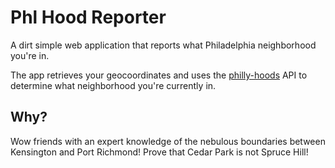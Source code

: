 # Phl Hood Reporter

A dirt simple web application that reports what Philadelphia neighborhood you're in.

The app retrieves your geocoordinates and uses the [philly-hoods](https://github.com/davewalk/philly-hoods) API to determine what neighborhood you're currently in.

## Why?

Wow friends with an expert knowledge of the nebulous boundaries between Kensington and Port Richmond! Prove that Cedar Park is not Spruce Hill!
